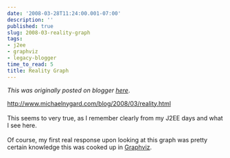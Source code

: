 ```yaml
---
date: '2008-03-28T11:24:00.001-07:00'
description: ''
published: true
slug: 2008-03-reality-graph
tags:
- j2ee
- graphviz
- legacy-blogger
time_to_read: 5
title: Reality Graph
---
```


*This was originally posted on blogger [here](https://pydanny.blogspot.com/2008/03/reality-graph.html)*.

<a href="http://www.michaelnygard.com/blog/2008/03/reality.html">http://www.michaelnygard.com/blog/2008/03/reality.html</a><br /><br />This seems to very true, as I remember clearly from my J2EE days and what I see here.<br /><br />Of course, my first real response upon looking at this graph was pretty certain knowledge this was cooked up in <a href="http://graphviz.org">Graphviz</a>.